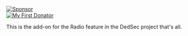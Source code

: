 [![Sponsor](https://img.shields.io/badge/sponsor-GitHub-green)](https://github.com/sponsors/dedsec1121fk)    
[![My First Donator](https://img.shields.io/badge/My%20First%20Donator-Ruthless80-orange)](https://www.reddit.com/u/Ruthless80/s/KA2lOALjZ8)

This is the add-on for the Radio feature in the DedSec project that's all.
